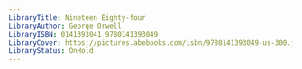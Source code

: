 ```yaml
---
LibraryTitle: Nineteen Eighty-four
LibraryAuthor: George Orwell
LibraryISBN: 0141393041 9780141393049
LibraryCover: https://pictures.abebooks.com/isbn/9780141393049-us-300.jpg
LibraryStatus: OnHold
---
```

